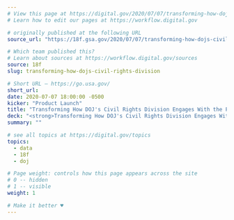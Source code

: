 ```yaml
---
# View this page at https://digital.gov/2020/07/07/transforming-how-dojs-civil-rights-division
# Learn how to edit our pages at https://workflow.digital.gov

# originally published at the following URL
source_url: "https://18f.gsa.gov/2020/07/07/transforming-how-dojs-civil-rights-division-engages-with-the-public/"

# Which team published this?
# Learn about sources at https://workflow.digital.gov/sources
source: 18f
slug: transforming-how-dojs-civil-rights-division

# Short URL — https://go.usa.gov/
short_url: 
date: 2020-07-07 18:00:00 -0500
kicker: "Product Launch"
title: "Transforming How DOJ's Civil Rights Division Engages With the Public"
deck: "<strong>Transforming How DOJ's Civil Rights Division Engages With the Public</strong>&mdash;In order to be more responsive to the public’s changing communication needs and the increased reporting volume, the Civil Rights Division, in close collaboration with 18F, has launched a user-friendly online submission experience at civilrights.justice.gov that transforms the way the Division collects, sorts, and responds to civil rights reports."
summary: ""

# see all topics at https://digital.gov/topics
topics: 
  - data
  - 18f
  - doj

# Page weight: controls how this page appears across the site
# 0 -- hidden
# 1 -- visible
weight: 1

# Make it better ♥
---
```


